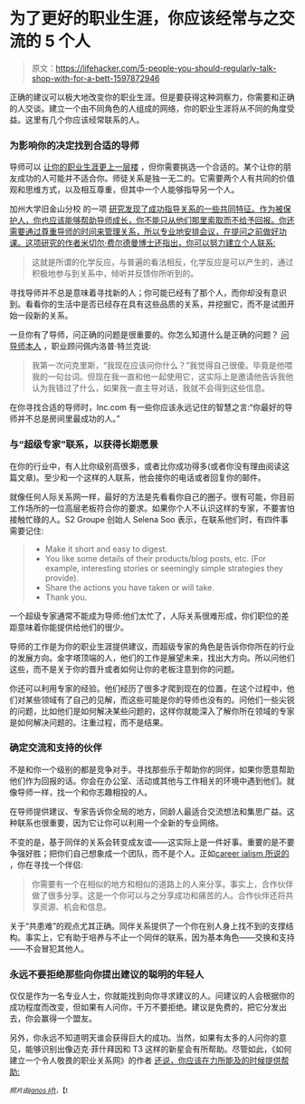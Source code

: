 # 为了更好的职业生涯，你应该经常与之交流的 5 个人

> 原文：<https://lifehacker.com/5-people-you-should-regularly-talk-shop-with-for-a-bett-1597872946>

正确的建议可以极大地改变你的职业生涯。但是要获得这种洞察力，你需要和正确的人交谈。建立一个由不同角色的人组成的网络，你的职业生涯将从不同的角度受益。这里有几个你应该经常联系的人。



### 为影响你的决定找到合适的导师

导师可以 [让你的职业生涯更上一层楼](https://lifehacker.com/find-a-mentor-to-take-your-career-to-the-next-level-5990246) ，但你需要挑选一个合适的。某个让你的朋友成功的人可能并不适合你。师徒关系是独一无二的。它需要两个人有共同的价值观和思维方式，以及相互尊重，但其中一个人能够指导另一个人。

加州大学旧金山分校 的一项 [研究发现了成功指导关系的一些共同特征。作为被保护人，你也应该能够帮助导师成长，你不能只从他们那里索取而不给予回报。你还需要通过尊重导师的时间来管理关系，所以专业地安排会议，在提问之前做好功课。这项研究的作者米切尔·费尔德曼博士还指出，你可以努力建立个人联系:](http://www.ucsf.edu/news/2013/01/13390/study-examines-qualities-good-and-bad-mentoring-relationships)

> 这就是所谓的化学反应，与普遍的看法相反，化学反应是可以产生的，通过积极地参与到关系中，倾听并反馈你所听到的。

寻找导师并不总是意味着寻找新的人；你可能已经有了那个人，而你却没有意识到。看看你的生活中是否已经存在具有这些品质的关系，并挖掘它，而不是试图开始一段新的关系。

一旦你有了导师，问正确的问题是很重要的。你怎么知道什么是正确的问题？ [问导师本人](http://lifehacker.com/ask-your-mentor-what-you-should-be-asking-them-391627) ，职业顾问佩内洛普·特兰克说:

> 我第一次问克里斯，“我现在应该问你什么？”我觉得自己很傻。毕竟是他喂我的一句台词。但现在我一直和他一起使用它，这实际上是邀请他告诉我他认为我错过了什么，如果我一直主导对话，我就不会得到这些信息。

在你寻找合适的导师时，Inc.com 有一些你应该永远记住的智慧之言:“你最好的导师并不总是房间里最成功的人。”

### 与“超级专家”联系，以获得长期愿景

在你的行业中，有人比你级别高很多，或者比你成功得多(或者你没有理由阅读这篇文章)。至少和一个这样的人联系，他会接你的电话或者回复你的邮件。

就像任何人际关系网一样，最好的方法是先看看你自己的圈子。很有可能，你目前工作场所的一位高层老板符合你的要求。如果你个人不认识这样的专家，不要害怕接触忙碌的人。S2 Groupe 创始人 Selena Soo 表示，在联系他们时，有四件事需要记住:

> *   Make it short and easy to digest.
> *   You like some details of their products/blog posts, etc. (For example, interesting stories or seemingly simple strategies they provide).
> *   Share the actions you have taken or will take.
> *   Thank you.

一个超级专家通常不能成为导师:他们太忙了，人际关系很难形成，你们职位的差距意味着你能提供给他们的很少。

导师的工作是为你的职业生涯提供建议，而超级专家的角色是告诉你你所在的行业的发展方向。金字塔顶端的人，他们的工作是展望未来，找出大方向。所以问他们这些，而不是关于你的晋升或者如何让你的老板注意到你的问题。

你还可以利用专家的经验。他们经历了很多才爬到现在的位置，在这个过程中，他们对某些领域有了自己的见解，而这些可能是你的导师也没有的。问他们一些尖锐的问题，比如他们是如何解决某些问题的，这样你就能深入了解你所在领域的专家是如何解决问题的。注重过程，而不是结果。

### 确定交流和支持的伙伴

不是和你一个级别的都是竞争对手。寻找那些乐于帮助你的同伴，如果你愿意帮助他们作为回报的话。你会在办公室、活动或其他与工作相关的环境中遇到他们。就像导师一样，找一个和你志趣相投的人。

在导师提供建议、专家告诉你全局的地方，同龄人最适合交流想法和集思广益。这种联系也很重要，因为它让你可以利用一个全新的专业网络。

不变的是，基于同伴的关系会转变成友谊——这实际上是一件好事。重要的是不要争强好胜；把你们自己想象成一个团队，而不是个人。正如[career ialism 所说的](http://www.careerealism.com/top-10-people-you-must-have-in-your-network/#w2DdV4iTAjKk6Xfg.99) ，你在寻找一个伴侣:

> 你需要有一个在相似的地方和相似的道路上的人来分享。事实上，合作伙伴做了很多分享。这是一个你可以与之分享成功和痛苦的人。合作伙伴还将共享资源、机会和信息。

关于“共患难”的观点尤其正确。同伴关系提供了一个你在别人身上找不到的支撑结构。事实上，它有助于培养与不止一个同伴的联系，因为基本角色——交换和支持——不会冒犯其他人。

### 永远不要拒绝那些向你提出建议的聪明的年轻人

仅仅是作为一名专业人士，你就能找到向你寻求建议的人。问建议的人会根据你的成功程度而改变，但如果有人问你，千万不要拒绝。建议是免费的，把它分发出去，你会赢得一个盟友。

另外，你永远不知道明天谁会获得巨大的成功。当然，如果有太多的人问你的意见，能够识别出像迈克·菲什拜因和 T3 这样的新星会有所帮助。尽管如此，《如何建立一个令人敬畏的职业关系网》的作者 [还说，你应该在力所能及的时候提供帮助:](http://www.amazon.com/Business-Networking-Professional-Strategies-relationships/dp/1497316650/?asc_campaign=InlineText&asc_refurl=https://lifehacker.com/5-people-you-should-regularly-talk-shop-with-for-a-bett-1597872946&asc_source=&tag=kinjalifehackerlink-20)

*<small>照片由</small>*[*<small>janos lift</small>*](http://www.shutterstock.com/pic-92242096/stock-vector-collection-of-business-people-in-different-poses.html?src=pp-photo-127242800-Xi3Y1apj7sOvHnHGO7nO_Q-2)<small>，【t</small>